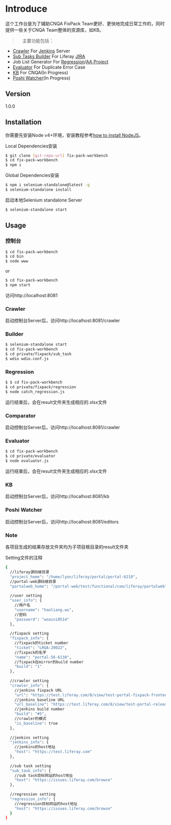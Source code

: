 # Introduce
这个工作台是为了辅助CNQA FixPack Team更好、更快地完成日常工作的，同时提供一些关于CNQA Team整体的资源库，如KB。
>　主要功能包括：
  - [Crawler](#crawler) For [Jenkins] Server
  - [Sub Tasks Builder](#builder) For Liferay [JIRA]
  - Job List Generator For [Regression](#regression)/[AA Project](#comparator)
  - [Evaluator](#evaluator) For Duplicate Error Case
  - [KB](#kb) For CNQA(In Progress)
  - [Poshi Watcher](#poshi-watcher)(In Progress)

## Version
1.0.0

## Installation

你需要先安装Node v4+环境，安装教程参考[how to install NodeJS]。

Local Dependencies安装
```sh
$ git clone [git-repo-url] fix-pack-workbench
$ cd fix-pack-workbench
$ npm i
```
Global Dependencies安装
```sh
$ npm i selenium-standalone@latest -g
$ selenium-standalone install
```
启动本地Selenium standalone Server
```sh
$ selenium-standalone start
```

## Usage
### 控制台
```sh
$ cd fix-pack-workbench
$ cd bin
$ node www
```
or
```sh
$ cd fix-pack-workbench
$ npm start
```

访问http://localhost:8081

### Crawler
启动控制台Server后，访问http://localhost:8081/crawler

### Builder
```sh
$ selenium-standalone start
$ cd fix-pack-workbench
$ cd private/fixpack/sub_task
$ wdio wdio.conf.js
```
### Regression
```sh
$ $ cd fix-pack-workbench
$ cd private/fixpack/regression
$ node catch_regression.js
```
运行结束后，会在result文件夹生成相应的.xlsx文件

### Comparator
启动控制台Server后，访问http://localhost:8081/crawler

### Evaluator
```sh
$ cd fix-pack-workbench
$ cd private/evaluator
$ node evaluator.js
```
运行结束后，会在result文件夹生成相应的.xlsx文件

### KB
启动控制台Server后，访问http://localhost:8081/kb

### Poshi Watcher
启动控制台Server后，访问http://localhost:8081/editors

### Note
各项目生成的结果存放文件夹均为子项目根目录的result文件夹

Setting文件的注释
```sh
{
  //liferay源码根目录
  "project_home": "/home/lyon/liferay/portal/portal-6210",
  //portal-web源码根目录
  "portalweb_home": "/portal-web/test/functional/com/liferay/portalweb",
  
  //user setting
  "user_info": {
    //用户名
    "username": "haoliang.wu",
    //密码
    "password": "woaini0514"
  },
  
  //fixpack setting
  "fixpack_info": {
    //fixpack的ticket number
    "ticket": "LRQA-20022",
    //fixpack的名字
    "name": "portal-56-6130",
    //fixpack在mirror的build number
    "build": "1"
  },
  
  //crawler setting
  "crawler_info": {
    //jenkins fixpack URL
    "url": "https://test.liferay.com/8/view/test-portal-fixpack-frontend-tomcat-mysql%28ee-6.2.10_6.2.10.15%29/",
    //jenkins baseline URL
    "url_baseline": "https://test.liferay.com/8/view/test-portal-release-ee-frontend-tomcat-mysql%28ee-6.2.10_6.2.10.15%29/",
    //jenkins build number
    "build": "#5",
    //crawler的模式
    "is_baseline": true
  },
  
  //jenkins setting
  "jenkins_info": {
    //jenkins的host地址
    "host": "https://test.liferay.com"
  },
  
  //sub task setting
  "sub_task_info": {
    //sub task目标网站的host地址
    "host": "https://issues.liferay.com/browse"
  },
  
  //regression setting
  "regression_info": {
    //regression目标网站的host地址
    "host": "https://issues.liferay.com/browse"
  }
}
```

   [Jenkins]: <https://test.liferay.com/8/>
   [JIRA]: <https://issues.liferay.com/secure/Dashboard.jspa>
   [git-repo-url]: <https://github.com/haoliangwu/FixPack-Workbench>
   [how to install NodeJS]:<https://nodejs.org/en/>


